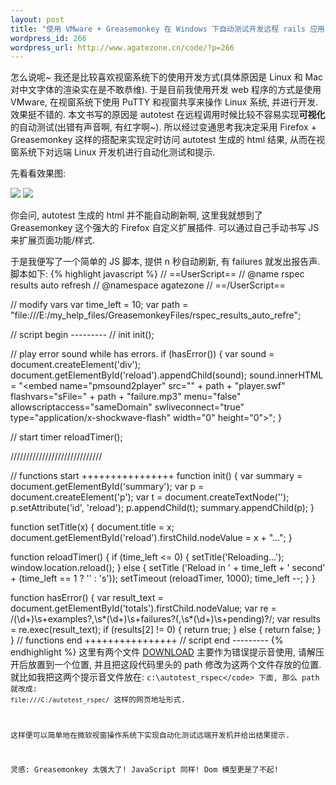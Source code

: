```yaml
--- 
layout: post
title: "使用 VMware + Greasemonkey 在 Windows 下自动测试开发远程 rails 应用"
wordpress_id: 266
wordpress_url: http://www.agatezone.cn/code/?p=266
---
```

怎么说呢~ 我还是比较喜欢视窗系统下的使用开发方式(具体原因是 Linux 和 Mac 对中文字体的渲染实在是不敢恭维). 于是目前我使用开发 web 程序的方式是使用 VMware, 在视窗系统下使用 PuTTY 和视窗共享来操作 Linux 系统, 并进行开发. 效果挺不错的. 本文书写的原因是 autotest 在远程调用时候比较不容易实现<strong>可视化</strong>的自动测试(出错有声音啊, 有红字啊~). 所以经过变通思考我决定采用 Firefox + Greasemonkey 这样的搭配来实现定时访问 autotest 生成的 html 结果, 从而在视窗系统下对远端 Linux 开发机进行自动化测试和提示.

先看看效果图:

<img src="/images/archive/2008/10/rspec_linux_windows_layout.png" />

<img src="/images/archive/2008/10/rspec_linux_windows_result.png" />

你会问, autotest 生成的 html 并不能自动刷新啊, 这里我就想到了 Greasemonkey 这个强大的 Firefox 自定义扩展插件. 可以通过自己手动书写 JS 来扩展页面功能/样式.

于是我便写了一个简单的 JS 脚本, 提供 n 秒自动刷新, 有 failures 就发出报告声. 脚本如下:
{% highlight javascript %}
// ==UserScript==
// @name           rspec results auto refresh
// @namespace      agatezone
// ==/UserScript==

// modify vars
var time_left = 10;
var path = "file:///E:/my_help_files/GreasemonkeyFiles/rspec_results_auto_refre";

// script begin ---------
// init
init();

// play error sound while has errors.
if (hasError()) {
	var sound = document.createElement('div');
	document.getElementById('reload').appendChild(sound);
	sound.innerHTML = "<embed name=\"pmsound2player\" src=\"" + path + "player.swf\" flashvars=\"sFile=" + path + "failure.mp3\" menu=\"false\" allowscriptaccess=\"sameDomain\" swliveconnect=\"true\" type=\"application/x-shockwave-flash\" width=\"0\" height=\"0\">";
}

// start timer
reloadTimer();

/////////////////////////////

// functions start ++++++++++++++++
function init() {
	var summary = document.getElementById('summary');
	var p = document.createElement('p');
	var t = document.createTextNode('');
	p.setAttribute('id', 'reload');
	p.appendChild(t);
	summary.appendChild(p);
}

function setTitle(x) {
	document.title = x;
	document.getElementById('reload').firstChild.nodeValue = x + "...";
}

function reloadTimer() {
	if (time_left <= 0) {
		setTitle('Reloading...');
		window.location.reload();
	} else {
		setTitle ('Reload in ' + time_left + ' second' + (time_left == 1 ? '' : 's'));
		setTimeout (reloadTimer, 1000);
		time_left --;
	}
}

function hasError() {
	var result_text = document.getElementById('totals').firstChild.nodeValue;
	var re = /(\d+)\s+examples?,\s*(\d+)\s+failures?(,\s*(\d+)\s+pending)?/;
	var results = re.exec(result_text);
	if (results[2] != 0) {
		return true;
	} else {
		return false;
	}
}
// functions end ++++++++++++++++
// script end ---------
{% endhighlight %}
这里有两个文件 <a href="http://www.box.net/shared/b828gsipa2">DOWNLOAD</a> 主要作为错误提示音使用, 请解压开后放置到一个位置, 并且把这段代码里头的 path 修改为这两个文件存放的位置. 就比如我把这两个提示音文件放在:
<code>c:\autotest_rspec\</code>
下面, 那么 path 就改成:
<code>file:///C:/autotest_rspec/</code>
这样的网页地址形式.

这样便可以简单地在微软视窗操作系统下实现自动化测试远端开发机并给出结果提示.

灵感: Greasemonkey 太强大了! JavaScript 同样! Dom 模型更是了不起!
